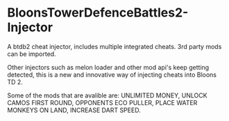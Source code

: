 # BloonsTowerDefenceBattles2-Injector
A btdb2 cheat injector, includes multiple integrated cheats. 3rd party mods can be imported.

Other injectors such as melon loader and other mod api's keep getting detected, this is a new and innovative way of injecting cheats into Bloons TD 2.

Some of the mods that are avalible are: UNLIMITED MONEY, UNLOCK CAMOS FIRST ROUND, OPPONENTS ECO PULLER, PLACE WATER MONKEYS ON LAND, INCREASE DART SPEED.
